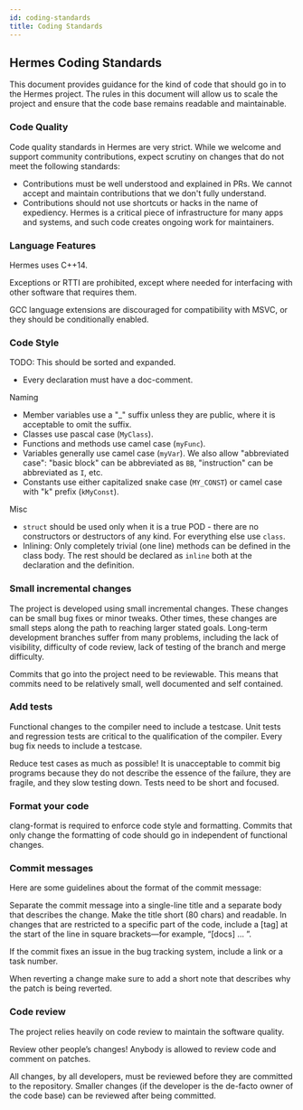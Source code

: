 ```yaml
---
id: coding-standards
title: Coding Standards
---
```


## Hermes Coding Standards

This document provides guidance for the kind of code that should go in to
the Hermes project. The rules in this document will allow us to scale the
project and ensure that the code base remains readable and maintainable.

### Code Quality

Code quality standards in Hermes are very strict. While we welcome and
support community contributions, expect scrutiny on changes that do not
meet the following standards:

- Contributions must be well understood and explained in PRs. We cannot accept
and maintain contributions that we don't fully understand.
- Contributions should not use shortcuts or hacks in the name of expediency.
Hermes is a critical piece of infrastructure for many apps and systems, and
such code creates ongoing work for maintainers.

### Language Features

Hermes uses C++14.

Exceptions or RTTI are prohibited, except where needed for
interfacing with other software that requires them.

GCC language extensions are discouraged for compatibility with MSVC, or they
should be conditionally enabled.

### Code Style

TODO: This should be sorted and expanded.

- Every declaration must have a doc-comment.

Naming

- Member variables use a "\_" suffix unless they are public, where it is
acceptable to omit the suffix.
- Classes use pascal case (`MyClass`).
- Functions and methods use camel case (`myFunc`).
- Variables generally use camel case (`myVar`). We also allow "abbreviated
case": "basic block" can be abbreviated as `BB`, "instruction" can be
abbreviated as `I`, etc.
- Constants use either capitalized snake case (`MY_CONST`) or camel case with
"k" prefix (`kMyConst`).

Misc

- `struct` should be used only when it is a true POD - there are no constructors
or destructors of any kind. For everything else use `class`.
- Inlining: Only completely trivial (one line) methods can be defined in the
class body. The rest should be declared as `inline` both at the declaration and
the definition.

### Small incremental changes

The project is developed using small incremental changes. These changes can be
small bug fixes or minor tweaks. Other times, these changes are small steps
along the path to reaching larger stated goals. Long-term development branches
suffer from many problems, including the lack of visibility, difficulty of code
review, lack of testing of the branch and merge difficulty.

Commits that go into the project need to be reviewable. This means that commits
need to be relatively small, well documented and self contained.

### Add tests

Functional changes to the compiler need to include a testcase. Unit tests and
regression tests are critical to the qualification of the compiler. Every bug
fix needs to include a testcase.

Reduce test cases as much as possible! It is unacceptable to commit big programs
because they do not describe the essence of the failure, they are fragile, and
they slow testing down. Tests need to be short and focused.

### Format your code

clang-format is required to enforce code style and formatting.
Commits that only change the formatting of code should go in independent of
functional changes.

### Commit messages

Here are some guidelines about the format of the commit message:

Separate the commit message into a single-line title and a separate body that
describes the change. Make the title short (80 chars) and readable.  In changes
that are restricted to a specific part of the code, include a [tag] at the start
of the line in square brackets—for example, “[docs] ... ”.

If the commit fixes an issue in the bug tracking system, include a link or a
task number.

When reverting a change make sure to add a short note that describes why the
patch is being reverted.


### Code review

The project relies heavily on code review to maintain the software quality.

Review other people’s changes! Anybody is allowed to review code and comment
on patches.

All changes, by all developers, must be reviewed before they are committed to
the repository. Smaller changes (if the developer is the de-facto owner of the
code base) can be reviewed after being committed.
